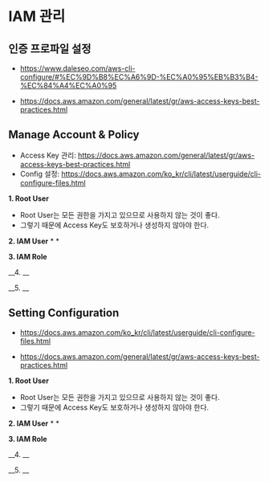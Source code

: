 # IAM 관리

## 인증 프로파일 설정
* https://www.daleseo.com/aws-cli-configure/#%EC%9D%B8%EC%A6%9D-%EC%A0%95%EB%B3%B4-%EC%84%A4%EC%A0%95

* https://docs.aws.amazon.com/general/latest/gr/aws-access-keys-best-practices.html



## Manage Account & Policy
* Access Key 관리: https://docs.aws.amazon.com/general/latest/gr/aws-access-keys-best-practices.html
* Config 설정: https://docs.aws.amazon.com/ko_kr/cli/latest/userguide/cli-configure-files.html

__1. Root User__
* Root User는 모든 권한을 가지고 있으므로 사용하지 않는 것이 좋다.
* 그렇기 때문에 Access Key도 보호하거나 생성하지 않아야 한다.


__2. IAM User__
* 
* 


__3. IAM Role__




__4. __



__5. __




## Setting Configuration
* https://docs.aws.amazon.com/ko_kr/cli/latest/userguide/cli-configure-files.html

* https://docs.aws.amazon.com/general/latest/gr/aws-access-keys-best-practices.html

__1. Root User__
* Root User는 모든 권한을 가지고 있으므로 사용하지 않는 것이 좋다.
* 그렇기 때문에 Access Key도 보호하거나 생성하지 않아야 한다.


__2. IAM User__
* 
* 


__3. IAM Role__




__4. __



__5. __



